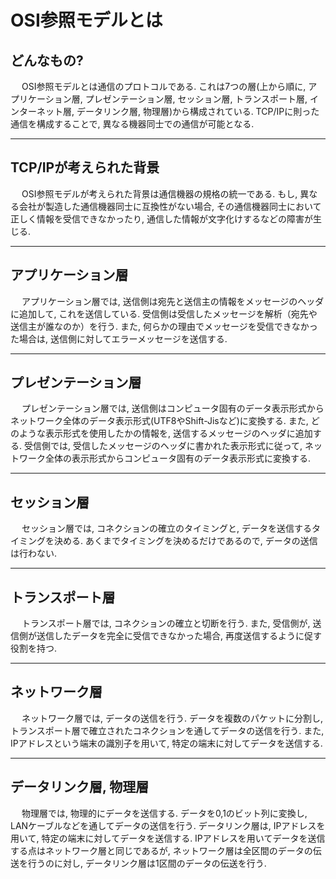 # OSI参照モデルとは

## **どんなもの?**
&emsp; OSI参照モデルとは通信のプロトコルである. これは7つの層(上から順に, アプリケーション層, プレゼンテーション層, セッション層, トランスポート層, インターネット層, データリンク層, 物理層)から構成されている. TCP/IPに則った通信を構成することで, 異なる機器同士での通信が可能となる.

***
## **TCP/IPが考えられた背景**
&emsp; OSI参照モデルが考えられた背景は通信機器の規格の統一である. もし, 異なる会社が製造した通信機器同士に互換性がない場合, その通信機器同士において正しく情報を受信できなかったり, 通信した情報が文字化けするなどの障害が生じる. 

***
## **アプリケーション層**
&emsp; アプリケーション層では, 送信側は宛先と送信主の情報をメッセージのヘッダに追加して, これを送信している. 受信側は受信したメッセージを解析（宛先や送信主が誰なのか）を行う. また, 何らかの理由でメッセージを受信できなかった場合は, 送信側に対してエラーメッセージを送信する.

***
## **プレゼンテーション層**
&emsp; プレゼンテーション層では, 送信側はコンピュータ固有のデータ表示形式からネットワーク全体のデータ表示形式(UTF8やShift-Jisなど)に変換する. また, どのような表示形式を使用したかの情報を, 送信するメッセージのヘッダに追加する. 受信側では, 受信したメッセージのヘッダに書かれた表示形式に従って, ネットワーク全体の表示形式からコンピュータ固有のデータ表示形式に変換する. 

***
## **セッション層**
&emsp; セッション層では, コネクションの確立のタイミングと, データを送信するタイミングを決める. あくまでタイミングを決めるだけであるので, データの送信は行わない. 

***
## **トランスポート層**
&emsp; トランスポート層では, コネクションの確立と切断を行う. また, 受信側が, 送信側が送信したデータを完全に受信できなかった場合, 再度送信するように促す役割を持つ. 

***
## **ネットワーク層**
&emsp; ネットワーク層では, データの送信を行う. データを複数のパケットに分割し, トランスポート層で確立されたコネクションを通してデータの送信を行う. また, IPアドレスという端末の識別子を用いて, 特定の端末に対してデータを送信する. 

***
## **データリンク層, 物理層**
&emsp; 物理層では, 物理的にデータを送信する. データを0,1のビット列に変換し, LANケーブルなどを通してデータの送信を行う. データリンク層は, IPアドレスを用いて, 特定の端末に対してデータを送信する. IPアドレスを用いてデータを送信する点はネットワーク層と同じであるが, ネットワーク層は全区間のデータの伝送を行うのに対し, データリンク層は1区間のデータの伝送を行う.